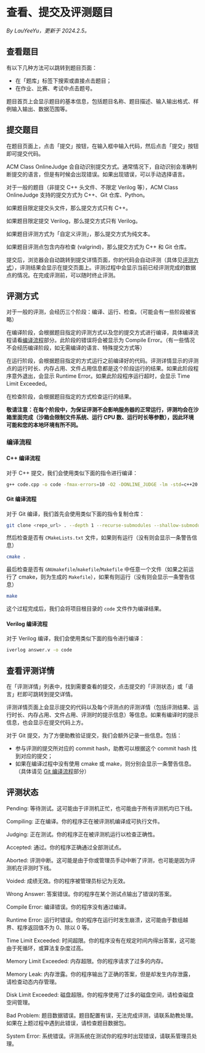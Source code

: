 # 查看、提交及评测题目

*By LauYeeYu，更新于 2024.2.5。*

## 查看题目

有以下几种方法可以跳转到题目页面：

- 在「题库」标签下搜索或直接点击题目；
- 在作业、比赛、考试中点击题号。

题目首页上会显示题目的基本信息，包括题目名称、题目描述、输入输出格式、样例输入输出、数据范围等。

## 提交题目

在题目页面上，点击「提交」按钮，在输入框中输入代码，然后点击「提交」按钮即可提交代码。

ACM Class OnlineJudge 会自动识别提交方式。通常情况下，自动识别会准确判断提交的语言，但是有时候会出现错误。如果出现错误，可以手动选择语言。

对于一般的题目（非提交 C++ 头文件、不限定 Verilog 等），ACM Class OnlineJudge 支持的提交方式为 C++、Git 仓库、Python。

如果题目限定提交头文件，那么提交方式只有 C++。

如果题目限定提交 Verilog，那么提交方式只有 Verilog。

如果题目评测方式为「自定义评测」，那么提交方式为纯文本。

如果题目评测点包含内存检查 (valgrind)，那么提交方式为 C++ 和 Git 仓库。

提交后，浏览器会自动跳转到提交详情页面，你的代码会自动评测（具体见[评测方式](#评测方式)），评测结果会显示在提交页面上。评测过程中会显示当前已经评测完成的数据点的情况。在完成评测前，可以随时终止评测。

## 评测方式

对于一般的评测，会经历三个阶段：编译、运行、检查。（可能会有一些阶段被省略）

在编译阶段，会根据题目指定的评测方式以及您的提交方式进行编译，具体编译流程请看[编译流程](#编译流程)部分。此阶段的错误将会被显示为 Compile Error。（有一些情况不会经历编译阶段，如无需编译的语言、特殊提交方式等）

在运行阶段，会根据题目指定的方式运行之前编译好的代码。评测详情显示的评测点的运行时长、内存占用、文件占用信息都是这个阶段运行的结果。如果此阶段程序意外退出，会显示 Runtime Error。如果此阶段程序运行超时，会显示 Time Limit Exceeded。

在检查阶段，会根据题目指定的方式检查运行的结果。

**敬请注意：在每个阶段中，为保证评测不会影响服务器的正常运行，评测均会在沙箱里面完成（沙箱会限制文件系统、运行 CPU 数、运行时长等参数），因此环境可能和您的本地环境有所不同。**

### 编译流程

#### C++ 编译流程

对于 C++ 提交，我们会使用类似下面的指令进行编译：

```sh
g++ code.cpp -o code -fmax-errors=10 -O2 -DONLINE_JUDGE -lm -std=c++20
```

#### Git 编译流程

对于 Git 编译，我们首先会使用类似下面的指令复制仓库：

```sh
git clone <repo_url> . --depth 1 --recurse-submodules --shallow-submodules --no-local
```

然后检查是否有 `CMakeLists.txt` 文件，如果则有运行（没有则会显示一条警告信息）

```sh
cmake .
```

最后检查是否有 `GNUmakefile`/`makefile`/`Makefile` 中任意一个文件（如果之前运行了 cmake，则为生成的 `Makefile`），如果有则运行（没有则会显示一条警告信息）

```sh
make
```

这个过程完成后，我们会将项目根目录的 `code` 文件作为编译结果。

#### Verilog 编译流程

对于 Verilog 编译，我们会使用类似下面的指令进行编译：

```sh
iverlog answer.v -o code
```

## 查看评测详情

在「评测详情」列表中，找到需要查看的提交，点击提交的「评测状态」或「语言」栏即可跳转到提交详情。

评测详情页面上会显示提交的代码以及每个评测点的评测详情（包括评测结果、运行时长、内存占用、文件占用、评测时的提示信息）等信息。如果有编译时的提示信息，也会显示在提交代码上方。

对于 Git 提交，为了方便助教验证提交，我们会额外记录一些信息。包括：

- 参与评测的提交所对应的 commit hash，助教可以根据这个 commit hash 找到对应的提交；
- 如果在编译过程中没有使用 cmake 或 make，则分别会显示一条警告信息。（具体请见 [Git 编译流程](#git-编译流程)部分）

## 评测状态

<div>
  <p class="status__row">
    <span class="status__col"><span class="text-gray">Pending</span>:</span>
    <span>等待测试。这可能由于评测机正忙，也可能由于所有评测机均已下线。</span>
  </p>
  <p class="status__row">
    <span class="status__col"><span class="text-blue">Compiling</span>:</span>
    <span>正在编译。你的程序正在被评测机编译成可执行文件。</span>
  </p>
  <p class="status__row">
    <span class="status__col"><span class="text-blue">Judging</span>:</span>
    <span>正在测试。你的程序正在被评测机运行以检查正确性。</span>
  </p>
  <p class="status__row">
    <span class="status__col"><span class="text-green">Accepted</span>:</span>
    <span>通过。你的程序正确通过全部测试点。</span>
  </p>
  <p class="status__row">
    <span class="status__col"><span class="text-gray-dark">Aborted</span>:</span>
    <span>评测中断。这可能是由于你或管理员手动中断了评测，也可能是因为评测机在评测时下线。</span>
  </p>
  <p class="status__row">
    <span class="status__col"><span class="text-bstatus__rown">Voided</span>:</span>
    <span>成绩无效。你的程序被管理员标记为无效。</span>
  </p>
  <p class="status__row">
    <span class="status__col"><span class="text-red">Wrong Answer</span>:</span>
    <span>答案错误。你的程序在某个测试点输出了错误的答案。</span>
  </p>
  <p class="status__row">
    <span class="status__col"><span class="text-yellow">Compile Error</span>:</span>
    <span>编译错误。你的程序没有通过编译。</span>
  </p>
  <p class="status__row">
    <span class="status__col"><span class="text-red">Runtime Error</span>:</span>
    <span>运行时错误。你的程序在运行时发生崩溃，这可能由于数组越界、程序返回值不为 0、除以 0 等。</span>
  </p>
  <p class="status__row">
    <span class="status__col"><span class="text-orange">Time Limit Exceeded</span>:</span>
    <span>时间超限。你的程序没有在规定时间内得出答案，这可能由于死循环，或算法复杂度过高。</span>
  </p>
  <p class="status__row">
    <span class="status__col"><span class="text-orange">Memory Limit Exceeded</span>:</span>
    <span>内存超限。你的程序请求了过多的内存。</span>
  </p>
  <p class="status__row">
    <span class="status__col"><span class="text-purple">Memory Leak</span>:</span>
    <span>内存泄露。你的程序输出了正确的答案，但是却发生内存泄露，请检查动态内存管理。</span>
  </p>
  <p class="status__row">
    <span class="status__col"><span class="text-purple">Disk Limit Exceeded</span>:</span>
    <span>磁盘超限。你的程序使用了过多的磁盘空间，请检查磁盘空间管理。</span>
  </p>
  <p class="status__row">
    <span class="status__col"><span class="text-gray-dark">Bad Problem</span>:</span>
    <span>题目数据错误。题目配置有误，无法完成评测，请联系助教处理。如果在上题过程中遇到此错误，请检查题目数据包。</span>
  </p>
  <p class="status__row">
    <span class="status__col"><span class="text-gray-dark">System Error</span>:</span>
    <span>系统错误。评测系统在测试你的程序时出现错误，请联系管理员处理。</span>
  </p>
</div>
